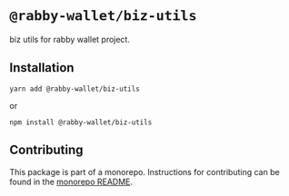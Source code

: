 # `@rabby-wallet/biz-utils`

biz utils for rabby wallet project.

## Installation

`yarn add @rabby-wallet/biz-utils`

or

`npm install @rabby-wallet/biz-utils`

## Contributing

This package is part of a monorepo. Instructions for contributing can be found in the [monorepo README](https://github.com/RabbyHub/core#readme).

